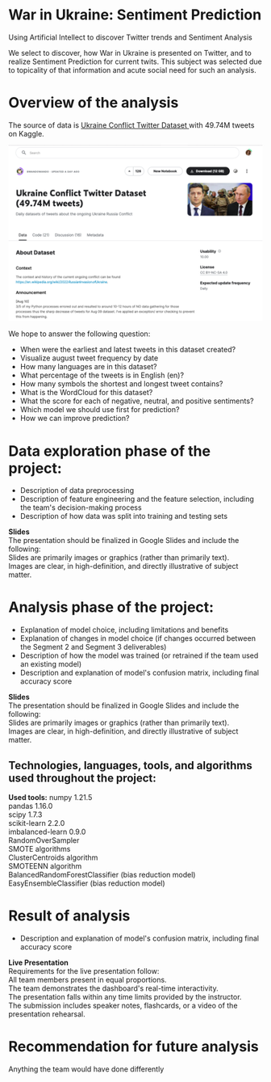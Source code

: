 # War in Ukraine: Sentiment Prediction  
Using Artificial Intellect to discover Twitter trends and Sentiment Analysis
 
We select to discover, how War in Ukraine is presented on Twitter, and to realize Sentiment Prediction for current twits. This subject was selected due to topicality of that information and acute social need for such an analysis.

# Overview of the analysis

The source of data is [Ukraine Conflict Twitter Dataset ](https://www.kaggle.com/datasets/bwandowando/ukraine-russian-crisis-twitter-dataset-1-2-m-rows?select=0801_UkraineCombinedTweetsDeduped.csv.gzip) with 49.74M tweets on Kaggle. 

![img1.png](/images/img1.png) 

We hope to answer the following question:
* When were the earliest and latest tweets in this dataset created?  
* Visualize august tweet frequency by date  
* How many languages are in this dataset?  
* What percentage of the tweets is in English (en)?
* How many symbols the shortest and longest tweet contains? 
* What is the WordCloud for this dataset?
* What the score for each of negative, neutral, and positive sentiments?
* Which model we should use first for prediction? 
* How we can improve prediction?

# Data exploration phase of the project:

* Description of data preprocessing  
* Description of feature engineering and the feature selection, including the team's decision-making process  
* Description of how data was split into training and testing sets  

**Slides**  
The presentation should be finalized in Google Slides and include the following:  
Slides are primarily images or graphics (rather than primarily text).  
Images are clear, in high-definition, and directly illustrative of subject matter.  

# Analysis phase of the project:

* Explanation of model choice, including limitations and benefits  
* Explanation of changes in model choice (if changes occurred between the Segment 2 and Segment 3 deliverables)  
* Description of how the model was trained (or retrained if the team used an existing model)  
* Description and explanation of model's confusion matrix, including final accuracy score  

**Slides**  
The presentation should be finalized in Google Slides and include the following:  
Slides are primarily images or graphics (rather than primarily text).  
Images are clear, in high-definition, and directly illustrative of subject matter.  

## Technologies, languages, tools, and algorithms used throughout the project:

**Used tools:**
numpy                     1.21.5  
pandas                    1.16.0  
scipy                     1.7.3  
scikit-learn              2.2.0  
imbalanced-learn          0.9.0  
RandomOverSampler  
SMOTE algorithms  
ClusterCentroids algorithm  
SMOTEENN algorithm  
BalancedRandomForestClassifier (bias reduction model)  
EasyEnsembleClassifier (bias reduction model)  

# Result of analysis

* Description and explanation of model's confusion matrix, including final accuracy score

**Live Presentation**  
Requirements for the live presentation follow:  
All team members present in equal proportions.  
The team demonstrates the dashboard's real-time interactivity.  
The presentation falls within any time limits provided by the instructor.  
The submission includes speaker notes, flashcards, or a video of the presentation rehearsal.  

# Recommendation for future analysis

Anything the team would have done differently
